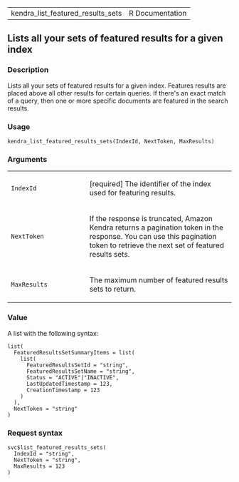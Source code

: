 <table style="width: 100%;">
<tbody>
<tr class="odd">
<td>kendra_list_featured_results_sets</td>
<td style="text-align: right;">R Documentation</td>
</tr>
</tbody>
</table>

## Lists all your sets of featured results for a given index

### Description

Lists all your sets of featured results for a given index. Features
results are placed above all other results for certain queries. If
there's an exact match of a query, then one or more specific documents
are featured in the search results.

### Usage

    kendra_list_featured_results_sets(IndexId, NextToken, MaxResults)

### Arguments

<table>
<colgroup>
<col style="width: 35%" />
<col style="width: 65%" />
</colgroup>
<tbody>
<tr class="odd">
<td><code
id="kendra_list_featured_results_sets_:_IndexId">IndexId</code></td>
<td><p>[required] The identifier of the index used for featuring
results.</p></td>
</tr>
<tr class="even">
<td><code
id="kendra_list_featured_results_sets_:_NextToken">NextToken</code></td>
<td><p>If the response is truncated, Amazon Kendra returns a pagination
token in the response. You can use this pagination token to retrieve the
next set of featured results sets.</p></td>
</tr>
<tr class="odd">
<td><code
id="kendra_list_featured_results_sets_:_MaxResults">MaxResults</code></td>
<td><p>The maximum number of featured results sets to return.</p></td>
</tr>
</tbody>
</table>

### Value

A list with the following syntax:

    list(
      FeaturedResultsSetSummaryItems = list(
        list(
          FeaturedResultsSetId = "string",
          FeaturedResultsSetName = "string",
          Status = "ACTIVE"|"INACTIVE",
          LastUpdatedTimestamp = 123,
          CreationTimestamp = 123
        )
      ),
      NextToken = "string"
    )

### Request syntax

    svc$list_featured_results_sets(
      IndexId = "string",
      NextToken = "string",
      MaxResults = 123
    )
